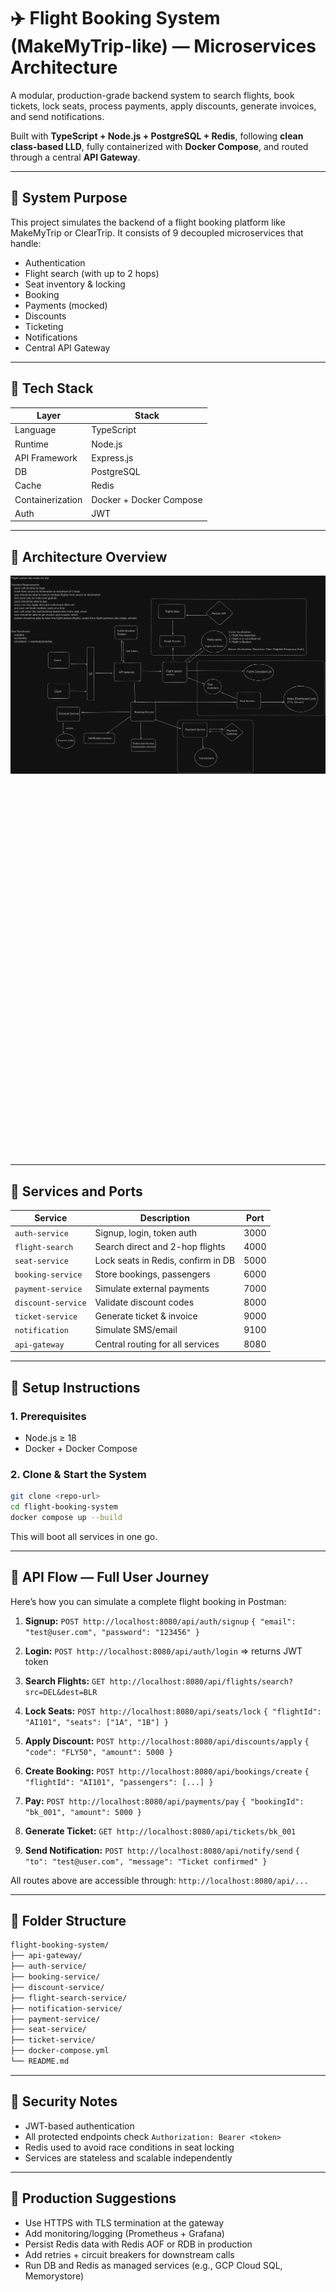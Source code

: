 # ✈️ Flight Booking System (MakeMyTrip-like) — Microservices Architecture

A modular, production-grade backend system to search flights, book tickets, lock seats, process payments, apply discounts, generate invoices, and send notifications.

Built with **TypeScript + Node.js + PostgreSQL + Redis**, following **clean class-based LLD**, fully containerized with **Docker Compose**, and routed through a central **API Gateway**.

---

## 📌 System Purpose

This project simulates the backend of a flight booking platform like MakeMyTrip or ClearTrip. It consists of 9 decoupled microservices that handle:

- Authentication
- Flight search (with up to 2 hops)
- Seat inventory & locking
- Booking
- Payments (mocked)
- Discounts
- Ticketing
- Notifications
- Central API Gateway

---

## 🧱 Tech Stack

| Layer             | Stack                         |
|------------------|-------------------------------|
| Language          | TypeScript                    |
| Runtime           | Node.js                       |
| API Framework     | Express.js                    |
| DB                | PostgreSQL                    |
| Cache             | Redis                         |
| Containerization  | Docker + Docker Compose       |
| Auth              | JWT                           |

---

## 🧩 Architecture Overview


<img src="https://github.com/SatYu26/Make-My-trip-Assignment/blob/main/mmt.png" alt="System Design" style="float: left; margin-right: 20px;" />


```text
           [ Client / Postman ]
                    │
              ┌────────────┐
              │ API Gateway│  ← http://localhost:8080
              └─────┬──────┘
     ┌────────────┬────────────┬────────────┬────────────┬────────────┐
     │ Auth       │ Flight     │ Seat       │ Booking    │ Ticket     │
     │ Service    │ Search     │ Inventory  │ Service    │ Service    │
     └────────────┴─────┬──────┴────┬───────┴──────┬─────┴────────────┘
                        │           │              │
                    Payment     Discount     Notification
                    Service     Service         Service
````

---

## 📁 Services and Ports

| Service            | Description                        | Port |
| ------------------ | ---------------------------------- | ---- |
| `auth-service`     | Signup, login, token auth          | 3000 |
| `flight-search`    | Search direct and 2-hop flights    | 4000 |
| `seat-service`     | Lock seats in Redis, confirm in DB | 5000 |
| `booking-service`  | Store bookings, passengers         | 6000 |
| `payment-service`  | Simulate external payments         | 7000 |
| `discount-service` | Validate discount codes            | 8000 |
| `ticket-service`   | Generate ticket & invoice          | 9000 |
| `notification`     | Simulate SMS/email                 | 9100 |
| `api-gateway`      | Central routing for all services   | 8080 |

---

## 🚀 Setup Instructions

### 1. Prerequisites

* Node.js ≥ 18
* Docker + Docker Compose

### 2. Clone & Start the System

```bash
git clone <repo-url>
cd flight-booking-system
docker compose up --build
```

This will boot all services in one go.

---

## 🧪 API Flow — Full User Journey

Here’s how you can simulate a complete flight booking in Postman:

1. **Signup:**
   `POST http://localhost:8080/api/auth/signup`
   `{ "email": "test@user.com", "password": "123456" }`

2. **Login:**
   `POST http://localhost:8080/api/auth/login`
   ⇒ returns JWT token

3. **Search Flights:**
   `GET http://localhost:8080/api/flights/search?src=DEL&dest=BLR`

4. **Lock Seats:**
   `POST http://localhost:8080/api/seats/lock`
   `{ "flightId": "AI101", "seats": ["1A", "1B"] }`

5. **Apply Discount:**
   `POST http://localhost:8080/api/discounts/apply`
   `{ "code": "FLY50", "amount": 5000 }`

6. **Create Booking:**
   `POST http://localhost:8080/api/bookings/create`
   `{ "flightId": "AI101", "passengers": [...] }`

7. **Pay:**
   `POST http://localhost:8080/api/payments/pay`
   `{ "bookingId": "bk_001", "amount": 5000 }`

8. **Generate Ticket:**
   `GET http://localhost:8080/api/tickets/bk_001`

9. **Send Notification:**
   `POST http://localhost:8080/api/notify/send`
   `{ "to": "test@user.com", "message": "Ticket confirmed" }`

All routes above are accessible through:
`http://localhost:8080/api/...`

---

## 🧰 Folder Structure

```bash
flight-booking-system/
├── api-gateway/
├── auth-service/
├── booking-service/
├── discount-service/
├── flight-search-service/
├── notification-service/
├── payment-service/
├── seat-service/
├── ticket-service/
├── docker-compose.yml
└── README.md
```

---

## 🔐 Security Notes

* JWT-based authentication
* All protected endpoints check `Authorization: Bearer <token>`
* Redis used to avoid race conditions in seat locking
* Services are stateless and scalable independently

---

## 🔧 Production Suggestions

* Use HTTPS with TLS termination at the gateway
* Add monitoring/logging (Prometheus + Grafana)
* Persist Redis data with Redis AOF or RDB in production
* Add retries + circuit breakers for downstream calls
* Run DB and Redis as managed services (e.g., GCP Cloud SQL, Memorystore)